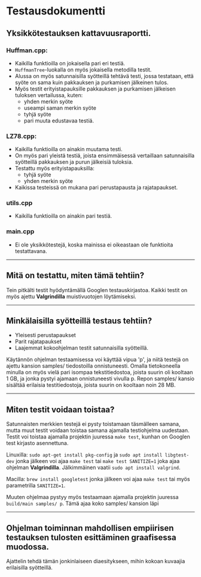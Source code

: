 # Testausdokumentti
## Yksikkötestauksen kattavuusraportti.
### **Huffman.cpp:**
- Kaikilla funktioilla on jokaisella pari eri testiä.  
- `HuffmanTree`-luokalla on myös jokaisella metodilla testit.  
- Alussa on myös satunnaisilla syötteillä tehtävä testi, jossa testataan, että syöte on sama kuin pakkauksen ja purkamisen jälkeinen tulos.  
- Myös testit erityistapauksille pakkauksen ja purkamisen jälkeisen tuloksen vertailussa, kuten:
  - yhden merkin syöte  
  - useampi saman merkin syöte  
  - tyhjä syöte  
  - pari muuta edustavaa testiä.  

### **LZ78.cpp:**
- Kaikilla funktioilla on ainakin muutama testi.  
- On myös pari yleistä testiä, joista ensimmäisessä vertaillaan satunnaisilla syötteillä pakkauksen ja purun jälkeisiä tuloksia.  
- Testattu myös erityistapauksilla:
  - tyhjä syöte  
  - yhden merkin syöte  
- Kaikissa testeissä on mukana pari perustapausta ja rajatapaukset. 

### **utils.cpp**
- Kaikilla funktioilla on ainakin pari testiä.

### **main.cpp**
- Ei ole yksikkötestejä, koska mainissa ei oikeastaan ole funktioita testattavana.

---

## **Mitä on testattu, miten tämä tehtiin?**
Tein pitkälti testit hyödyntämällä Googlen testauskirjastoa. Kaikki testit on myös ajettu **Valgrindilla** muistivuotojen löytämiseksi.

---

## **Minkälaisilla syötteillä testaus tehtiin?**
- Yleisesti perustapaukset
- Parit rajatapaukset
- Laajemmat kokoohjelman testit satunnaisilla syötteillä.

Käytännön ohjelman testaamisessa voi käyttää vipua 'p', ja niitä testejä on ajettu kansion samples/ tiedostoilla onnistuneesti. Omalla tietokoneella minulla on myös vielä pari isompaa tekstitiedostoa, joista suurin oli kooltaan 1 GB, ja jonka pystyi ajamaan onnistuneesti vivulla p. Repon samples/ kansio sisältää erilaisia testitiedostoja, joista suurin on kooltaan noin 28 MB.

---

## **Miten testit voidaan toistaa?**
Satunnaisten merkkien testejä ei pysty toistamaan täsmälleen samana, mutta muut testit voidaan toistaa samana ajamalla testiohjelma uudestaan. Testit voi toistaa ajamalla projektin juuressa ```make test```, kunhan on Googlen test kirjasto asennettuna.

Linuxilla: ```sudo apt-get install pkg-config``` ja ```sudo apt install libgtest-dev``` jonka jälkeen voi ajaa ```make test``` tai ```make test SANITIZE=1``` joka ajaa ohjelman **Valgrindilla**. Jälkimmäinen vaatii ```sudo apt install valgrind```.

Macilla: ```brew install googletest``` jonka jälkeen voi ajaa ```make test``` tai myös parametrilla `SANITIZE=1`. 

Muuten ohjelmaa pystyy myös testaamaan ajamalla projektin juuressa ```build/main samples/ p```. Tämä ajaa koko samples/ kansion läpi

---

## **Ohjelman toiminnan mahdollisen empiirisen testauksen tulosten esittäminen graafisessa muodossa.**
Ajattelin tehdä tämän jonkinlaiseen diaesitykseen, mihin kokoan kuvaajia erilaisilla syötteillä.
